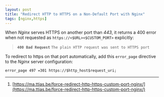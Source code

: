 ```yaml
---
layout: post
title: "Redirect HTTP to HTTPS on a Non-Default Port with Nginx"
tags: [nginx,https]
---
```


When *Nginx* serves HTTPS on another port than *443*, it returns a 400 error when not requested as `https://<$URL><$CUSTOM_PORT>` explicitly:
> **`400 Bad Request`** `The plain HTTP request was sent to HTTPS port`

To redirect to https on that port automatically, add this `error_page` directive to the *Nginx* server configuration:
```
error_page 497 =301 https://$http_host$request_uri;
```

---
1. [https://ma.ttias.be/force-redirect-http-https-custom-port-nginx/](https://ma.ttias.be/force-redirect-http-https-custom-port-nginx/)

